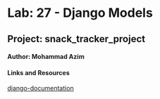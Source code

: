# Lab: 27 - Django Models
## Project: snack_tracker_project
#### Author: Mohammad Azim
#### Links and Resources
[django-documentation](https://docs.djangoproject.com/en/4.0/) 